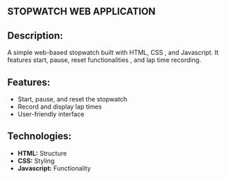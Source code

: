 ## STOPWATCH WEB APPLICATION

## Description:

A simple web-based stopwatch built with HTML, CSS , and Javascript. It features start, pause, reset functionalities , and lap time recording.


## Features:

- Start, pause, and reset the stopwatch
- Record and display lap times
- User-friendly interface

## Technologies:

- **HTML:** Structure
- **CSS:** Styling
- **Javascript:** Functionality

